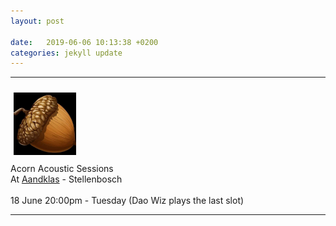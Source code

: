 ```yaml
---
layout: post

date:   2019-06-06 10:13:38 +0200
categories: jekyll update
---
```

<hr>
<div>
<div class="venue_logo">
<img src="../assets/img/venues/acorn.png" width="100vw" height="100vh"  hspace="5" vspace="10">
</div>
Acorn Acoustic Sessions
<br>
At <a href="https://www.google.com/maps/place/Aandklas+Stellenbosch/@-33.9339896,18.8566884,17z/data=!3m1!4b1!4m5!3m4!1s0x1dcdb25e3cb78659:0x6c3dff28d528ecae!8m2!3d-33.9339941!4d18.8588771">Aandklas</a> - Stellenbosch
<br>
<br>
18 June 20:00pm - Tuesday (Dao Wiz plays the last slot)
<br>
</div>
<hr>
<div>

